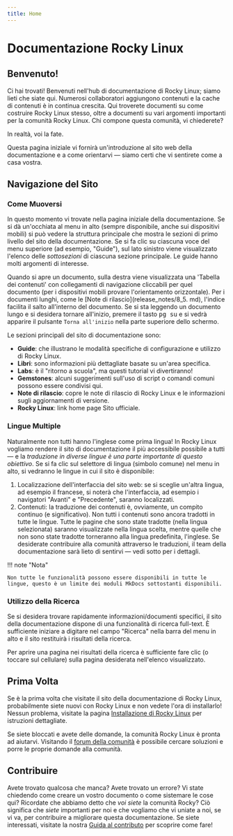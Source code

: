 ```yaml
---
title: Home
---
```


# Documentazione Rocky Linux

## Benvenuto!

Ci hai trovati! Benvenuti nell'hub di documentazione di Rocky Linux; siamo lieti che siate qui. Numerosi collaboratori aggiungono contenuti e la cache di contenuti è in continua crescita. Qui troverete documenti su come costruire Rocky Linux stesso, oltre a documenti su vari argomenti importanti per la comunità Rocky Linux. Chi compone questa comunità, vi chiederete?

In realtà, voi la fate.

Questa pagina iniziale vi fornirà un'introduzione al sito web della documentazione e a come orientarvi — siamo certi che vi sentirete come a casa vostra.

## Navigazione del Sito

### Come Muoversi

In questo momento vi trovate nella pagina iniziale della documentazione. Se si dà un'occhiata al menu in alto (sempre disponibile, anche sui dispositivi mobili) si può vedere la struttura principale che mostra le sezioni di primo livello del sito della documentazione. Se si fa clic su ciascuna voce del menu superiore (ad esempio, "Guide"), sul lato sinistro viene visualizzato l'elenco delle *sottosezioni* di ciascuna sezione principale. Le guide hanno molti argomenti di interesse.

Quando si apre un documento, sulla destra viene visualizzata una 'Tabella dei contenuti' con collegamenti di navigazione cliccabili per quel documento (per i dispositivi mobili provare l'orientamento orizzontale). Per i documenti lunghi, come le [Note di rilascio](release_notes/8_5. md), l'indice facilita il salto all'interno del documento. Se si sta leggendo un documento lungo e si desidera tornare all'inizio, premere il tasto <kbd>pg su</kbd> e si vedrà apparire il pulsante `Torna all'inizio` nella parte superiore dello schermo.

Le sezioni principali del sito di documentazione sono:

* **Guide**: che illustrano le modalità specifiche di configurazione e utilizzo di Rocky Linux.
* **Libri**: sono informazioni più dettagliate basate su un'area specifica.
* **Labs**: è il "ritorno a scuola", ma questi tutorial vi divertiranno!
* **Gemstones**: alcuni suggerimenti sull'uso di script o comandi comuni possono essere condivisi qui.
* **Note di rilascio**: copre le note di rilascio di Rocky Linux e le informazioni sugli aggiornamenti di versione.
* **Rocky Linux**: link home page Sito ufficiale.

### Lingue Multiple

Naturalmente non tutti hanno l'inglese come prima lingua! In Rocky Linux vogliamo rendere il sito di documentazione il più accessibile possibile a tutti — e la *traduzione in diverse lingue è una parte importante di questo obiettivo*. Se si fa clic sul selettore di lingua (simbolo comune) nel menu in alto, si vedranno le lingue in cui il sito è disponibile:

1. Localizzazione dell'interfaccia del sito web: se si sceglie un'altra lingua, ad esempio il francese, si noterà che l'interfaccia, ad esempio i navigatori "Avanti" e "Precedente", saranno localizzati.
1. Contenuti: la traduzione dei contenuti è, ovviamente, un compito continuo (e significativo). Non tutti i contenuti sono ancora tradotti in tutte le lingue. Tutte le pagine che sono state tradotte (nella lingua selezionata) saranno visualizzate nella lingua scelta, mentre quelle che non sono state tradotte torneranno alla lingua predefinita, l'inglese. Se desiderate contribuire alla comunità attraverso le traduzioni, il team della documentazione sarà lieto di sentirvi — vedi sotto per i dettagli.

!!! note "Nota"

    Non tutte le funzionalità possono essere disponibili in tutte le lingue, questo è un limite dei moduli MkDocs sottostanti disponibili.

### Utilizzo della Ricerca

Se si desidera trovare rapidamente informazioni/documenti specifici, il sito della documentazione dispone di una funzionalità di ricerca full-text. È sufficiente iniziare a digitare nel campo "Ricerca" nella barra del menu in alto e il sito restituirà i risultati della ricerca.

Per aprire una pagina nei risultati della ricerca è sufficiente fare clic (o toccare sul cellulare) sulla pagina desiderata nell'elenco visualizzato.

## Prima Volta

Se è la prima volta che visitate il sito della documentazione di Rocky Linux, probabilmente siete nuovi con Rocky Linux e non vedete l'ora di installarlo! Nessun problema, visitate la pagina [Installazione di Rocky Linux](guides/installation.md) per istruzioni dettagliate.

Se siete bloccati e avete delle domande, la comunità Rocky Linux è pronta ad aiutarvi. Visitando il [forum della comunità](https://forums.rockylinux.org) è possibile cercare soluzioni e porre le proprie domande alla comunità.

## Contribuire

Avete trovato qualcosa che manca? Avete trovato un errore? Vi state chiedendo come creare un vostro documento o come sistemare le cose qui? Ricordate che abbiamo detto che *voi siete* la comunità Rocky? Ciò significa che *siete* importanti per noi e che vogliamo che vi uniate a noi, se vi va, per contribuire a migliorare questa documentazione. Se siete interessati, visitate la nostra [Guida al contributo](https://github.com/rocky-linux/documentation/blob/main/README.md) per scoprire come fare!
